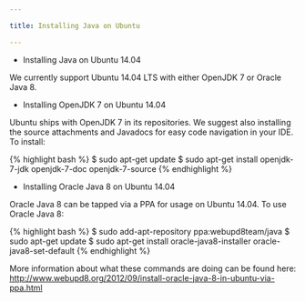 ```yaml
---

title: Installing Java on Ubuntu 

---
```


* Installing Java on Ubuntu 14.04

We currently support Ubuntu 14.04 LTS with either OpenJDK 7 or Oracle Java 8.


* Installing OpenJDK 7 on Ubuntu 14.04


Ubuntu ships with OpenJDK 7 in its repositories. We suggest also installing the source attachments and Javadocs for easy code navigation in your IDE. To install:

{% highlight bash %}
$ sudo apt-get update
$ sudo apt-get install openjdk-7-jdk openjdk-7-doc openjdk-7-source
{% endhighlight %}


* Installing Oracle Java 8 on Ubuntu 14.04


Oracle Java 8 can be tapped via a PPA for usage on Ubuntu 14.04. To use Oracle Java 8:

{% highlight bash %}
$ sudo add-apt-repository ppa:webupd8team/java
$ sudo apt-get update
$ sudo apt-get install oracle-java8-installer oracle-java8-set-default
{% endhighlight %}

More information about what these commands are doing can be found here: <http://www.webupd8.org/2012/09/install-oracle-java-8-in-ubuntu-via-ppa.html>
